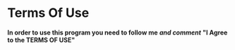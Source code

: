 # Terms Of Use
**In order to use this program you need to follow me**
***and comment*** **"I Agree to the TERMS OF USE"**
